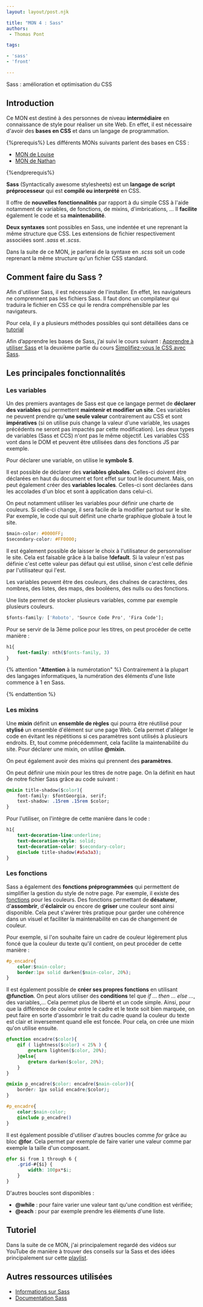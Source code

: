 ```yaml
---
layout: layout/post.njk

title: "MON 4 : Sass"
authors:
 - Thomas Pont

tags: 

- 'sass'
- 'front'

---
```


<!-- Début Résumé -->

Sass : amélioration et optimisation du CSS
<!-- Début Résumé -->

## Introduction

Ce MON est destiné à des personnes de niveau **intermédiaire** en connaissance de style pour réaliser un site Web. En effet, il est nécessaire d'avoir des **bases en CSS** et dans un langage de programmation.

{%prerequis%}
Les différents MONs suivants parlent des bases en CSS :

- [MON de Louise](https://francoisbrucker.github.io/do-it/mon/LG/MON2/)
- [MON de Nathan](https://francoisbrucker.github.io/do-it/mon/NG/mon-1-1/)

{%endprerequis%}

**Sass** (Syntactically awesome stylesheets) est un **langage de script préprocesseur** qui est **compilé ou interprété** en CSS.

Il offre de **nouvelles fonctionnalités** par rapport à du simple CSS à l'aide notamment de variables, de fonctions, de mixins, d'imbrications, ... Il **facilite** également le code et sa **maintenabilité**.

**Deux syntaxes** sont possibles en Sass, une indentée et une reprenant la même structure que CSS. Les extensions de fichier respectivement associées sont *.sass* et *.scss*.

Dans la suite de ce MON, je parlerai de la syntaxe en *.scss* soit un code reprenant la même structure qu'un fichier CSS standard.

## Comment faire du Sass ?

Afin d'utiliser Sass, il est nécessaire de l'installer. En effet, les navigateurs ne comprennent pas les fichiers Sass. Il faut donc un compilateur qui traduira le fichier en CSS ce qui le rendra compréhensible par les navigateurs.

Pour cela, il y a plusieurs méthodes possibles qui sont détaillées dans ce [tutorial](https://openclassrooms.com/fr/courses/6106181-simplifiez-vous-le-css-avec-sass/6599386-installez-sass-sur-votre-machine#:~:text=Installation%20de%20Sass%20avec%20VsCode&text=Cette%20extension%20s'appelle%20Live,onglet%20%E2%80%9Cextension%E2%80%9D%20de%20VsCode.&text=Puis%20recherchez%20l'extension%20Live%20Sass%20Compiler%20et%20installez%2Dl%C3%A0.&text=Vous%20pourrez%20maintenant%20lancer%20facilement%20la%20compilation%20de%20fichiers%20Sass.)

Afin d’apprendre les bases de Sass, j’ai suivi le cours suivant : [Apprendre à utiliser Sass](https://www.pierre-giraud.com/sass-apprendre-cours-complet/) et la deuxième partie du cours [Simplifiez-vous le CSS avec Sass](https://openclassrooms.com/fr/courses/6106181-simplifiez-vous-le-css-avec-sass).

## Les principales fonctionnalités

### Les variables

Un des premiers avantages de Sass est que ce langage permet de **déclarer des variables** qui permettent **maintenir et modifier un site**. Ces variables ne peuvent prendre qu'**une seule valeur** contrairement au CSS et sont **impératives** (si on utilise puis change la valeur d'une variable, les usages précédents ne seront pas impactés par cette modification). Les deux types de variables (Sass et CCS) n'ont pas le même objectif. Les variables CSS vont dans le DOM et peuvent être utilisées dans des fonctions JS par exemple.

Pour déclarer une variable, on utilise le **symbole $**.

Il est possible de déclarer des **variables globales**. Celles-ci doivent être déclarées en haut du document et font effet sur tout le document. Mais, on peut également créer des **variables locales**. Celles-ci sont déclarées dans les accolades d'un bloc et sont à application dans celui-ci.

On peut notamment utiliser les variables pour définir une charte de couleurs. Si celle-ci change, il sera facile de la modifier partout sur le site. Par exemple, le code qui suit définit une charte graphique globale à tout le site.

```css
$main-color: #0000FF;
$secondary-color: #FF0000;
```

Il est également possible de laisser le choix à l'utilisateur de personnaliser le site. Cela est faisable grâce à la balise **!default**. Si la valeur n'est pas définie c'est cette valeur pas défaut qui est utilisé, sinon c'est celle définie par l'utilisateur qui l'est.

Les variables peuvent être des couleurs, des chaînes de caractères, des nombres, des listes, des maps, des booléens, des nulls ou des fonctions.

Une liste permet de stocker plusieurs variables, comme par exemple plusieurs couleurs.

```css
$fonts-family: ['Roboto', 'Source Code Pro', 'Fira Code'];
```

Pour se servir de la 3ème police pour les titres, on peut procéder de cette manière :

```css
h1{
    font-family: nth($fonts-family, 3)
}
```

{% attention "**Attention** à la numérotation" %}
Contrairement à la plupart des langages informatiques, la numération des éléments d'une liste commence à 1 en Sass.

{% endattention %}

### Les mixins

Une **mixin** définit un **ensemble de règles** qui pourra être réutilisé pour **stylisé** un ensemble d'élément sur une page Web. Cela permet d'alléger le code en évitant les répétitions si ces paramètres sont utilisés à plusieurs endroits. Et, tout comme précédemment, cela facilite la maintenabilité du site. Pour déclarer une mixin, on utilise **@mixin**.

On peut également avoir des mixins qui prennent des **paramètres**.

On peut définir une mixin pour les titres de notre page. On la définit en haut de notre fichier Sass grâce au code suivant :

```css
@mixin title-shadow($color){
    font-family: $fontGeorgia, serif;
    text-shadow: .15rem .15rem $color;
}
```

Pour l'utiliser, on l'intègre de cette manière dans le code :

```css
h1{
    text-decoration-line:underline;
    text-decoration-style: solid;
    text-decoration-color: $secondary-color;
    @include title-shadow(#a5a3a3);
}
```

### Les fonctions

Sass a également des **fonctions préprogrammées** qui permettent de simplifier la gestion du style de notre page. Par exemple, il existe des [fonctions](https://sass-lang.com/documentation/modules/color) pour les couleurs. Des fonctions permettant de **désaturer**, d'**assombrir**, d'**éclaircir** ou encore de **griser** une couleur sont ainsi disponible. Cela peut s'avérer très pratique pour garder une cohérence dans un visuel et faciliter la maintenabilité en cas de changement de couleur.

Pour exemple, si l'on souhaite faire un cadre de couleur légèrement plus foncé que la couleur du texte qu'il contient, on peut procéder de cette manière :

```css
#p_encadre{
    color:$main-color;
    border:1px solid darken($main-color, 20%);
}
```

Il est également possible de **créer ses propres fonctions** en utilisant **@function**. On peut alors utiliser des **conditions** tel que *if ... then ... else ...*, des variables,... Cela permet plus de liberté et un code simple. Ainsi, pour que la différence de couleur entre le cadre et le texte soit bien marquée, on peut faire en sorte d'assombrir le trait du cadre quand la couleur du texte est clair et inversement quand elle est foncée. Pour cela, on crée une mixin qu'on utilise ensuite.

```css
@function encadre($color){
    @if ( lightness($color) < 25% ) {
        @return lighten($color, 20%);
    }@else{
        @return darken($color, 20%);
    }
}

@mixin p_encadre($color: encadre($main-color)){
    border: 1px solid encadre($color);
}

#p_encadre{
    color:$main-color;
    @include p_encadre()
}
```

Il est également possible d'utiliser d'autres boucles comme *for* grâce au bloc **@for**. Cela permet par exemple de faire varier une valeur comme par exemple la taille d'un composant.

```css
@for $i from 1 through 6 {
    .grid-#{$i} {
        width: 100px*$i;
    }
}
```

D'autres boucles sont disponibles :

- **@while** : pour faire varier une valeur tant qu'une condition est vérifiée;
- **@each** : pour par exemple prendre les éléments d'une liste.

## Tutoriel

Dans la suite de ce MON, j'ai principalement regardé des vidéos sur YouTube de manière à trouver des conseils sur la Sass et des idées principalement sur cette [playlist](https://www.youtube.com/playlist?list=PL4-IK0AVhVjMYRhK9vRPatSlb-9r0aKgh).

## Autres ressources utilisées

- [Informations sur Sass](https://fr.wikipedia.org/wiki/Sass_(langage))
- [Documentation Sass](https://sass-lang.com/documentation/)
